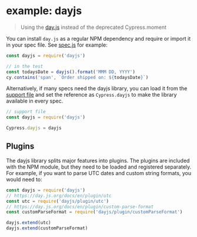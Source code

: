 # example: dayjs
> Using the [day.js](https://day.js.org/en/) instead of the deprecated Cypress.moment

You can install `day.js` as a regular NPM dependency and require or import it in your spec file. See [spec.js](cypress/e2e/spec.js) for example:

```js
const dayjs = require('dayjs')

// in the test
const todaysDate = dayjs().format('MMM DD, YYYY')
cy.contains('span', `Order shipped on: ${todaysDate}`)
```

Alternatively, if many specs need the dayjs library, you can load it from the [support file](cypress/support/index.js) and set the reference as `Cypress.dayjs` to make the library available in every spec.

```js
// support file
const dayjs = require('dayjs')

Cypress.dayjs = dayjs
```

## Plugins

The dayjs library splits major features into plugins. The plugins are included with the NPM module, but they need to be loaded and registered separately. For example, if you want to parse UTC dates and custom string formats, you would need to:

```js
const dayjs = require('dayjs')
// https://day.js.org/docs/en/plugin/utc
const utc = require('dayjs/plugin/utc')
// https://day.js.org/docs/en/plugin/custom-parse-format
const customParseFormat = require('dayjs/plugin/customParseFormat')

dayjs.extend(utc)
dayjs.extend(customParseFormat)
```
